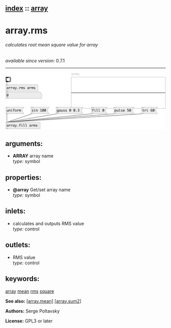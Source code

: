 [index](index.html) :: [array](category_array.html)
---

# array.rms

###### calculates root mean square value for array

*available since version:* 0.7.1

---




[![example](../examples/img/array.rms.jpg)](../examples/pd/array.rms.pd)



## arguments:

* **ARRAY**
array name<br>
_type:_ symbol<br>





## properties:

* **@array** 
Get/set array name<br>
_type:_ symbol<br>



## inlets:

* calculates and outputs RMS value<br>
_type:_ control



## outlets:

* RMS value<br>
_type:_ control



## keywords:

[array](keywords/array.html)
[mean](keywords/mean.html)
[rms](keywords/rms.html)
[square](keywords/square.html)



**See also:**
[\[array.mean\]](array.mean.html)
[\[array.sum2\]](array.sum2.html)




**Authors:** Serge Poltavsky




**License:** GPL3 or later





